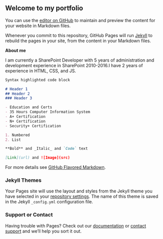 ## Welcome to my portfolio

You can use the [editor on GitHub](https://github.com/Mike2518/Portfolio/edit/gh-pages/index.md) to maintain and preview the content for your website in Markdown files.

Whenever you commit to this repository, GitHub Pages will run [Jekyll](https://jekyllrb.com/) to rebuild the pages in your site, from the content in your Markdown files.

**About me**

I am currently a SharePoint Developer with 5 years of administration and development experience in SharePoint 2010-2016.I have 2 years of experience in HTML, CSS, and JS.

```markdown
Syntax highlighted code block

# Header 1
## Header 2
### Header 3

- Education and Certs
- 35 Hours Computer Information System
- A+ Certification
- N+ Certification
- Security+ Certification

1. Numbered
2. List

**Bold** and _Italic_ and `Code` text

[Link](url) and ![Image](src)
```

For more details see [GitHub Flavored Markdown](https://guides.github.com/features/mastering-markdown/).

### Jekyll Themes

Your Pages site will use the layout and styles from the Jekyll theme you have selected in your [repository settings](https://github.com/Mike2518/Portfolio/settings). The name of this theme is saved in the Jekyll `_config.yml` configuration file.

### Support or Contact

Having trouble with Pages? Check out our [documentation](https://docs.github.com/categories/github-pages-basics/) or [contact support](https://support.github.com/contact) and we’ll help you sort it out.

